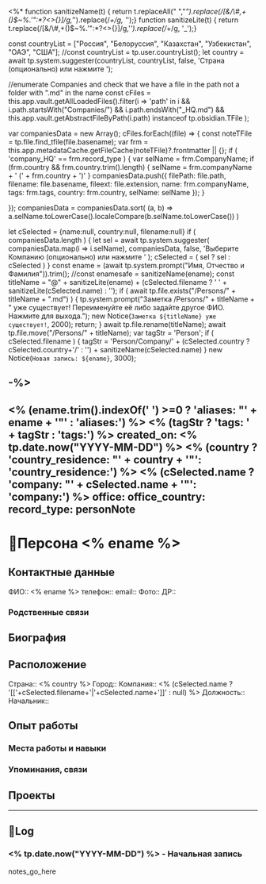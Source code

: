 <%*
function sanitizeName(t) { return t.replaceAll(" ","_").replace(/[&\/\\#,+()$~%.'":*?<>{}]/g,'_').replace(/_+/g, '_');}
function sanitizeLite(t) { return t.replace(/[&\/\\#,+()$~%.'":*?<>{}]/g,'_').replace(/_+/g, '_');}

const countryList = ["Россия", "Белоруссия", "Казахстан", "Узбекистан", "ОАЭ", "США"];
//const countryList = tp.user.countryList();
let country = await tp.system.suggester(countryList, countryList, false, 'Страна (опционально) или нажмите <Esc>');

//enumerate Companies and check that we have a file in the path not a folder with ".md" in the name
const cFiles = this.app.vault.getAllLoadedFiles().filter(i => 'path' in i && 
 	i.path.startsWith("Companies/") && 
 	i.path.endsWith("_HQ.md") && 
 	this.app.vault.getAbstractFileByPath(i.path) instanceof tp.obsidian.TFile
 );

var companiesData = new Array();
cFiles.forEach((file) => {
  const noteTFile = tp.file.find_tfile(file.basename);
  var frm = this.app.metadataCache.getFileCache(noteTFile)?.frontmatter || {};
  if ( 'company_HQ' == frm.record_type ) {
	var selName = frm.CompanyName;
	if (frm.country && frm.country.trim().length) {
		selName = frm.companyName + '   (' + frm.country + ')'
	}
	companiesData.push({
		filePath: file.path,
		filename: file.basename,
		fileext: file.extension,
		name: frm.companyName,
		tags: frm.tags,
		country: frm.country,
		selName: selName
	});
  }
	
});
companiesData = companiesData.sort( (a, b) => a.selName.toLowerCase().localeCompare(b.selName.toLowerCase()) )

let cSelected = {name:null, country:null, filename:null}
if ( companiesData.length ) {
	let sel = await tp.system.suggester(
		companiesData.map(i => i.selName),
		companiesData, false, 'Выберите Компанию (опционально) или нажмите <Esc>'
		);
	cSelected = ( sel ? sel : cSelected )
}
const ename = (await tp.system.prompt("Имя, Отчество и Фамилия")).trim();
//const enamesafe = sanitizeName(ename);
const titleName = "@" + sanitizeLite(ename) + (cSelected.filename ? ' ' + sanitizeLite(cSelected.name) : '');
if ( await tp.file.exists("/Persons/" + titleName + ".md") ) {
	tp.system.prompt("Заметка /Persons/" + titleName +
	 " уже существует! Переименуйте её либо задайте другое ФИО. Нажмите <Enter> для выхода.");
	new Notice(`Заметка ${titleName} уже существует!`, 2000);
	return;
}
await tp.file.rename(titleName);
await tp.file.move("/Persons/" + titleName);
var tagStr = 'Person';
if ( cSelected.filename ) {
	tagStr = 'Person/Company/' + (cSelected.country ? cSelected.country+'/' : '') + sanitizeName(cSelected.name)
}
new Notice(`Новая запись: ${ename}`, 3000);

-%>
---
<% (ename.trim().indexOf(' ') >=0 ? 'aliases: "' + ename + '"' : 'aliases:') %>
<% (tagStr ? 'tags: ' + tagStr : 'tags:')  %>
created_on: <% tp.date.now("YYYY-MM-DD") %>
<% (country ? 'country_residence: "' + country + '"': 'country_residence:') %>
<% (cSelected.name ? 'company: "' + cSelected.name + '"': 'company:') %>
office:
office_country:
record_type: personNote
---
# 👤Персона <% ename %>

## Контактные данные
ФИО:: <% ename %>
телефон:: 
email:: 
Фото:: 
ДР:: 

### Родственные связи

## Биография

## Расположение
Страна:: <% country %>
Город:: 
Компания:: <% (cSelected.name ? '[['+cSelected.filename+'|'+cSelected.name+']]' : null) %>
Должность:: 
Начальник:: 

## Опыт работы
### Места работы и навыки
### Упоминания, связи

## Проекты

---
## 📝Log

### <% tp.date.now("YYYY-MM-DD") %> - Начальная запись

notes_go_here
